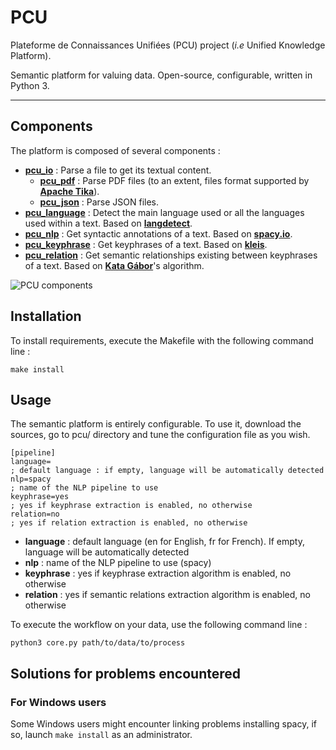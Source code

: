 # PCU
Plateforme de Connaissances Unifiées (PCU) project (*i.e* Unified Knowledge Platform).

Semantic platform for valuing data. Open-source, configurable, written in Python 3.

----

## Components

The platform is composed of several components :

* **[pcu_io][pcu_io]** : Parse a file to get its textual content. 
  * **[pcu_pdf][pcu_pdf]** : Parse PDF files (to an extent, files format supported by **[Apache Tika][tika]**).
  * **[pcu_json][pcu_json]** : Parse JSON files.
* **[pcu_language][pcu_language]** : Detect the main language used or all the languages used within a text. Based on **[langdetect][langdetect]**.
* **[pcu_nlp][pcu_nlp]** : Get syntactic annotations of a text. Based on **[spacy.io][spacy]**.
* **[pcu_keyphrase][pcu_keyphrase]** : Get keyphrases of a text. Based on **[kleis][kleis]**.
* **[pcu_relation][pcu_relation]** : Get semantic relationships existing between keyphrases of a text. Based on **[Kata Gábor][gabor]**'s algorithm.

[tika]: https://tika.apache.org
[langdetect]:https://pypi.org/project/langdetect/
[spacy]: https://spacy.io
[kleis]: https://github.com/sdhdez/kleis-keyphrase-extraction
[gabor]: http://www.inalco.fr/enseignant-chercheur/kata-gabor
[pcu_io]: https://github.com/zevio/pcu_io
[pcu_pdf]: https://github.com/zevio/pcu_pdf 
[pcu_json]: https://github.com/zevio/pcu_json
[pcu_language]: https://github.com/zevio/pcu_language
[pcu_nlp]: https://github.com/zevio/pcu_nlp
[pcu_keyphrase]: https://github.com/zevio/pcu_keyphrase
[pcu_relation]: https://github.com/zevio/pcu_relation

![PCU components](http://pix.toile-libre.org/upload/original/1540912595.png)

## Installation

To install requirements, execute the Makefile with the following command line :

`make install`

## Usage

The semantic platform is entirely configurable. To use it, download the sources, go to pcu/ directory and tune the configuration file as you wish.

```
[pipeline]
language=
; default language : if empty, language will be automatically detected
nlp=spacy 
; name of the NLP pipeline to use
keyphrase=yes
; yes if keyphrase extraction is enabled, no otherwise
relation=no
; yes if relation extraction is enabled, no otherwise
```

* **language** : default language (en for English, fr for French). If empty, language will be automatically detected
* **nlp** : name of the NLP pipeline to use (spacy)
* **keyphrase** : yes if keyphrase extraction algorithm is enabled, no otherwise
* **relation** : yes if semantic relations extraction algorithm is enabled, no otherwise

To execute the workflow on your data, use the following command line :

```
python3 core.py path/to/data/to/process
```

## Solutions for problems encountered

### For Windows users

Some Windows users might encounter linking problems installing spacy, if so, launch ```make install``` as an administrator.
